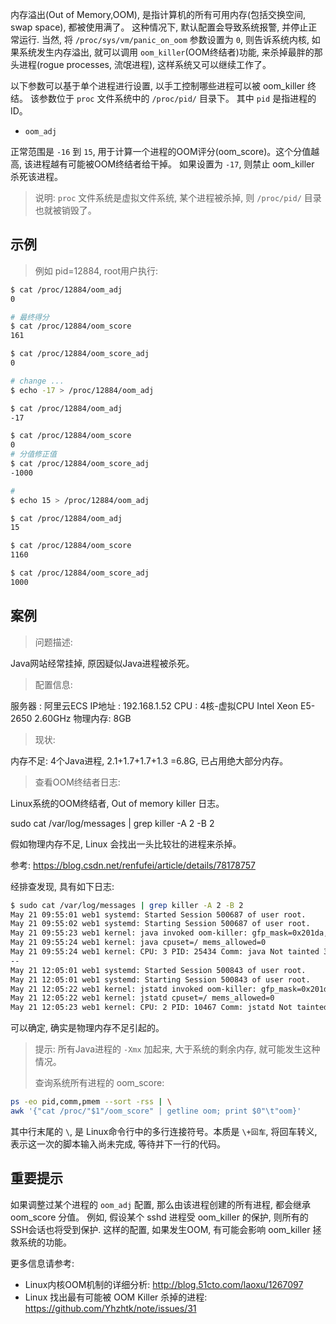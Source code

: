 内存溢出(Out of Memory,OOM), 是指计算机的所有可用内存(包括交换空间, swap space), 都被使用满了。 这种情况下, 默认配置会导致系统报警, 并停止正常运行. 当然, 将 `/proc/sys/vm/panic_on_oom` 参数设置为 `0`, 则告诉系统内核, 如果系统发生内存溢出, 就可以调用 `oom_killer`(OOM终结者)功能, 来杀掉最胖的那头进程(rogue processes, 流氓进程), 这样系统又可以继续工作了。

以下参数可以基于单个进程进行设置, 以手工控制哪些进程可以被 oom_killer 终结。 该参数位于 `proc` 文件系统中的 `/proc/pid/` 目录下。 其中 `pid` 是指进程的ID。

- `oom_adj`

正常范围是 `-16` 到 `15`, 用于计算一个进程的OOM评分(oom_score)。这个分值越高, 该进程越有可能被OOM终结者给干掉。 如果设置为 `-17`, 则禁止 oom_killer 杀死该进程。

> 说明: `proc` 文件系统是虚拟文件系统, 某个进程被杀掉, 则 `/proc/pid/` 目录也就被销毁了。

## 示例

> 例如 pid=12884, root用户执行:

```bash
$ cat /proc/12884/oom_adj
0

# 最终得分
$ cat /proc/12884/oom_score
161

$ cat /proc/12884/oom_score_adj
0

# change ...
$ echo -17 > /proc/12884/oom_adj

$ cat /proc/12884/oom_adj
-17

$ cat /proc/12884/oom_score
0
# 分值修正值
$ cat /proc/12884/oom_score_adj
-1000

#
$ echo 15 > /proc/12884/oom_adj

$ cat /proc/12884/oom_adj
15

$ cat /proc/12884/oom_score
1160

$ cat /proc/12884/oom_score_adj
1000
```

## 案例

> 问题描述:

Java网站经常挂掉, 原因疑似Java进程被杀死。

> 配置信息:

服务器 : 阿里云ECS IP地址 : 192.168.1.52 CPU : 4核-虚拟CPU Intel Xeon E5-2650 2.60GHz 物理内存: 8GB

> 现状:

内存不足: 4个Java进程, 2.1+1.7+1.7+1.3 =6.8G, 已占用绝大部分内存。

> 查看OOM终结者日志:

Linux系统的OOM终结者, Out of memory killer 日志。

sudo cat /var/log/messages | grep killer -A 2 -B 2

假如物理内存不足, Linux 会找出一头比较壮的进程来杀掉。

参考: https://blog.csdn.net/renfufei/article/details/78178757

经排查发现, 具有如下日志:

```bash
$ sudo cat /var/log/messages | grep killer -A 2 -B 2
May 21 09:55:01 web1 systemd: Started Session 500687 of user root.
May 21 09:55:02 web1 systemd: Starting Session 500687 of user root.
May 21 09:55:23 web1 kernel: java invoked oom-killer: gfp_mask=0x201da, order=0, oom_score_adj=0
May 21 09:55:24 web1 kernel: java cpuset=/ mems_allowed=0
May 21 09:55:24 web1 kernel: CPU: 3 PID: 25434 Comm: java Not tainted 3.10.0-514.6.2.el7.x86_64 #1
--
May 21 12:05:01 web1 systemd: Started Session 500843 of user root.
May 21 12:05:01 web1 systemd: Starting Session 500843 of user root.
May 21 12:05:22 web1 kernel: jstatd invoked oom-killer: gfp_mask=0x201da, order=0, oom_score_adj=0
May 21 12:05:22 web1 kernel: jstatd cpuset=/ mems_allowed=0
May 21 12:05:23 web1 kernel: CPU: 2 PID: 10467 Comm: jstatd Not tainted 3.10.0-514.6.2.el7.x86_64 #1
```

可以确定, 确实是物理内存不足引起的。

> 提示: 所有Java进程的 `-Xmx` 加起来, 大于系统的剩余内存, 就可能发生这种情况。
>
> 查询系统所有进程的 oom_score:

```bash
ps -eo pid,comm,pmem --sort -rss | \
awk '{"cat /proc/"$1"/oom_score" | getline oom; print $0"\t"oom}'
```

其中行末尾的 `\`, 是 Linux命令行中的多行连接符号。本质是 `\+回车`, 将回车转义, 表示这一次的脚本输入尚未完成, 等待并下一行的代码。

## 重要提示

如果调整过某个进程的 `oom_adj` 配置, 那么由该进程创建的所有进程, 都会继承 oom_score 分值。 例如, 假设某个 sshd 进程受 oom_killer 的保护, 则所有的 SSH会话也将受到保护. 这样的配置, 如果发生OOM, 有可能会影响 oom_killer 拯救系统的功能。

更多信息请参考:

- Linux内核OOM机制的详细分析: http://blog.51cto.com/laoxu/1267097
- Linux 找出最有可能被 OOM Killer 杀掉的进程: https://github.com/Yhzhtk/note/issues/31